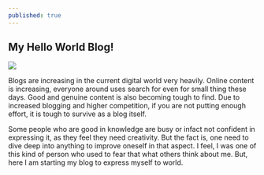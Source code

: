 ```yaml
---
published: true
---
```

## My Hello World Blog!

![]({{site.baseurl}}/_posts/images.jpg)

Blogs are increasing in the current digital world very heavily. Online content is increasing, everyone around uses search for even for small thing these days. Good and genuine content is also becoming tough to find. Due to increased blogging and higher competition, if you are not putting enough effort, it is tough to survive as a blog itself.

Some people who are good in knowledge are busy or infact not confident in expressing it, as they feel they need creativity. But the fact is, one need to dive deep into anything to improve oneself in that aspect. I feel, I was one of this kind of person who used to fear that what others think about me. But, here I am starting my blog to express myself to world.
